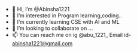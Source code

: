 - 👋 Hi, I’m @Abinsha1221
- 👀 I’m interested in Program learning,coding..
- 🌱 I’m currently learning CSE with AI and ML
- 💞️ I’m looking to collaborate on ...
- 📫 You can reach me on ig @abu_1221_
     Email id- abinsha1221@gmail.com
<!---
Abinsha1221/Abinsha1221 is a ✨ special ✨ repository because its `README.md` (this file) appears on your GitHub profile.
You can click the Preview link to take a look at your changes.
--->
